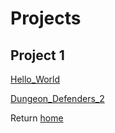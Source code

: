 # Projects

## Project 1

[Hello_World](https://cwood40.github.io/Hello_World/)

[Dungeon_Defenders_2](https://github.com/Cwood40/Cwood40.GitHub.io/blob/master/Dungeon_Defender_2.md)



Return [home](index)
